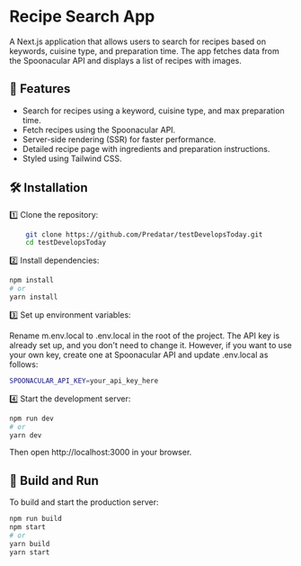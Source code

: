 # Recipe Search App

A Next.js application that allows users to search for recipes based on keywords, cuisine type, and preparation time. The app fetches data from the Spoonacular API and displays a list of recipes with images.

## 📌 Features
- Search for recipes using a keyword, cuisine type, and max preparation time.
- Fetch recipes using the Spoonacular API.
- Server-side rendering (SSR) for faster performance.
- Detailed recipe page with ingredients and preparation instructions.
- Styled using Tailwind CSS.

## 🛠️ Installation

1️⃣ Clone the repository:

```bash
	git clone https://github.com/Predatar/testDevelopsToday.git
	cd testDevelopsToday
```

2️⃣ Install dependencies:

```bash
npm install
# or
yarn install
```

3️⃣ Set up environment variables:

Rename m.env.local to .env.local in the root of the project. The API key is already set up, and you don't need to change it. However, if you want to use your own key, create one at Spoonacular API and update .env.local as follows:

```bash
SPOONACULAR_API_KEY=your_api_key_here
```

4️⃣ Start the development server:

```bash
npm run dev
# or
yarn dev
```

Then open http://localhost:3000 in your browser.

## 🚀 Build and Run

To build and start the production server:

```bash
npm run build
npm start
# or
yarn build
yarn start
```